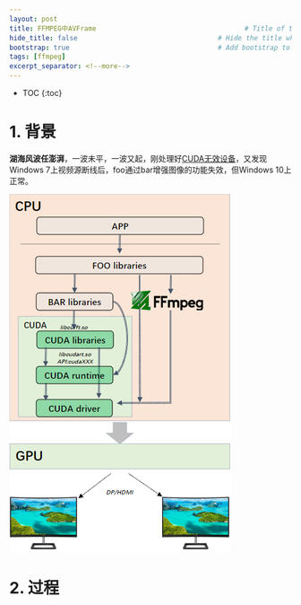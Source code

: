 ```yaml
---
layout: post
title: FFMPEG中AVFrame                                     # Title of the page
hide_title: false                                   # Hide the title when displaying the post, but shown in lists of posts
bootstrap: true                                     # Add bootstrap to the page
tags: [ffmpeg]
excerpt_separator: <!--more-->
---
```


<!--more-->
* TOC
{:toc}

# 1. 背景

**湖海风波任澎湃**，一波未平，一波又起，刚处理好[CUDA无效设备](https://hubugui.github.io/2022/08/19/CUDA%E6%97%A0%E6%95%88%E8%AE%BE%E5%A4%87.html)，又发现Windows 7上视频源断线后，foo通过bar增强图像的功能失效，但Windows 10上正常。

![框架](/assets/img/post/2022-08-19-Cuda-invalid/architecture.png "框架")

# 2. 过程

